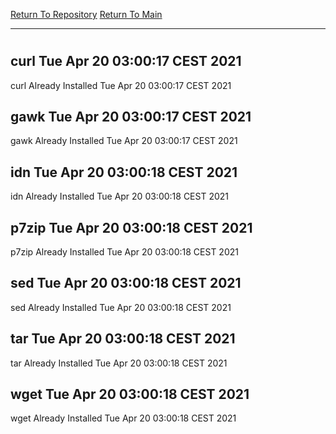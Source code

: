 [Return To Repository](https://github.com/bast69/piholeparser/)
[Return To Main](https://github.com/bast69/piholeparser/blob/master/RecentRunLogs/Mainlog.md)
____________________________________
# 
## curl Tue Apr 20 03:00:17 CEST 2021
curl Already Installed Tue Apr 20 03:00:17 CEST 2021
## gawk Tue Apr 20 03:00:17 CEST 2021
gawk Already Installed Tue Apr 20 03:00:17 CEST 2021
## idn Tue Apr 20 03:00:18 CEST 2021
idn Already Installed Tue Apr 20 03:00:18 CEST 2021
## p7zip Tue Apr 20 03:00:18 CEST 2021
p7zip Already Installed Tue Apr 20 03:00:18 CEST 2021
## sed Tue Apr 20 03:00:18 CEST 2021
sed Already Installed Tue Apr 20 03:00:18 CEST 2021
## tar Tue Apr 20 03:00:18 CEST 2021
tar Already Installed Tue Apr 20 03:00:18 CEST 2021
## wget Tue Apr 20 03:00:18 CEST 2021
wget Already Installed Tue Apr 20 03:00:18 CEST 2021
